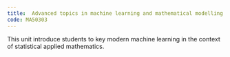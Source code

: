 ```yaml
---
title:  Advanced topics in machine learning and mathematical modelling
code: MA50303
---
```

This unit introduce students to key modern machine learning in the context of statistical applied mathematics.